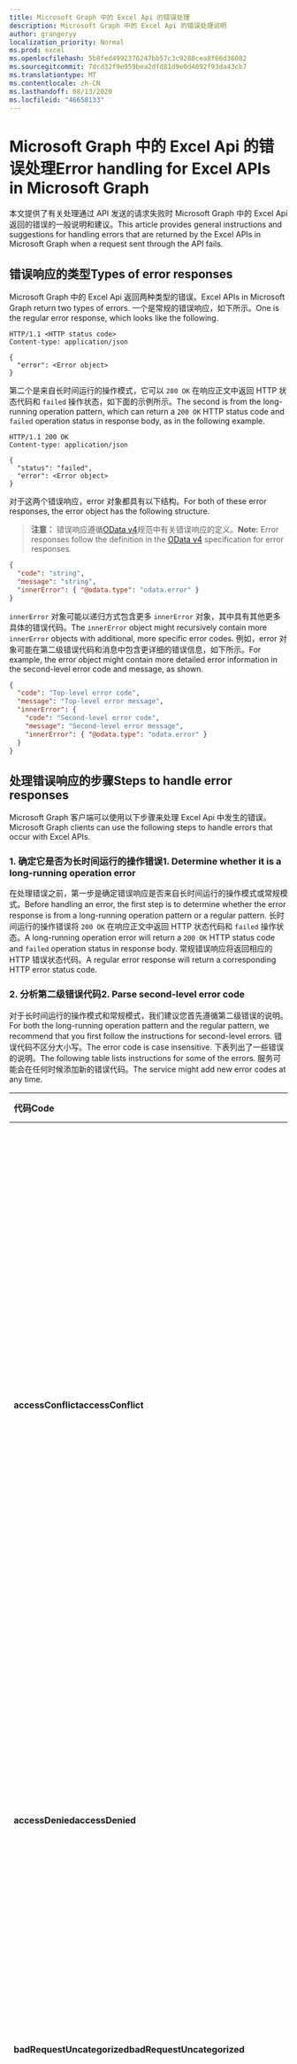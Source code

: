 ```yaml
---
title: Microsoft Graph 中的 Excel Api 的错误处理
description: Microsoft Graph 中的 Excel Api 的错误处理说明
author: grangeryy
localization_priority: Normal
ms.prod: excel
ms.openlocfilehash: 5b8fed4992376247bb57c3c9288cea8f66d36082
ms.sourcegitcommit: 7dcd32f9e959bea2dfd81d9e0d4092f93da43cb7
ms.translationtype: MT
ms.contentlocale: zh-CN
ms.lasthandoff: 08/13/2020
ms.locfileid: "46658133"
---
```

# <a name="error-handling-for-excel-apis-in-microsoft-graph"></a><span data-ttu-id="b6bd3-103">Microsoft Graph 中的 Excel Api 的错误处理</span><span class="sxs-lookup"><span data-stu-id="b6bd3-103">Error handling for Excel APIs in Microsoft Graph</span></span>

<span data-ttu-id="b6bd3-104">本文提供了有关处理通过 API 发送的请求失败时 Microsoft Graph 中的 Excel Api 返回的错误的一般说明和建议。</span><span class="sxs-lookup"><span data-stu-id="b6bd3-104">This article provides general instructions and suggestions for handling errors that are returned by the Excel APIs in Microsoft Graph when a request sent through the API fails.</span></span>

## <a name="types-of-error-responses"></a><span data-ttu-id="b6bd3-105">错误响应的类型</span><span class="sxs-lookup"><span data-stu-id="b6bd3-105">Types of error responses</span></span>

<span data-ttu-id="b6bd3-106">Microsoft Graph 中的 Excel Api 返回两种类型的错误。</span><span class="sxs-lookup"><span data-stu-id="b6bd3-106">Excel APIs in Microsoft Graph return two types of errors.</span></span> <span data-ttu-id="b6bd3-107">一个是常规的错误响应，如下所示。</span><span class="sxs-lookup"><span data-stu-id="b6bd3-107">One is the regular error response, which looks like the following.</span></span>

```http
HTTP/1.1 <HTTP status code>
Content-type: application/json

{
  "error": <Error object>
}
```

<span data-ttu-id="b6bd3-108">第二个是来自长时间运行的操作模式，它可以 `200 OK` 在响应正文中返回 HTTP 状态代码和 `failed` 操作状态，如下面的示例所示。</span><span class="sxs-lookup"><span data-stu-id="b6bd3-108">The second is from the long-running operation pattern, which can return a `200 OK` HTTP status code and `failed` operation status in response body, as in the following example.</span></span>

```http
HTTP/1.1 200 OK
Content-type: application/json

{
  "status": "failed",
  "error": <Error object>
}
```

<span data-ttu-id="b6bd3-109">对于这两个错误响应，error 对象都具有以下结构。</span><span class="sxs-lookup"><span data-stu-id="b6bd3-109">For both of these error responses, the error object has the following structure.</span></span>

><span data-ttu-id="b6bd3-110">**注意：** 错误响应遵循[OData v4](https://docs.oasis-open.org/odata/odata-json-format/v4.0/os/odata-json-format-v4.0-os.html#_Toc372793091)规范中有关错误响应的定义。</span><span class="sxs-lookup"><span data-stu-id="b6bd3-110">**Note:** Error responses follow the definition in the [OData v4](https://docs.oasis-open.org/odata/odata-json-format/v4.0/os/odata-json-format-v4.0-os.html#_Toc372793091) specification for error responses.</span></span>

```json
{
  "code": "string",
  "message": "string",
  "innerError": { "@odata.type": "odata.error" }
}
```

<span data-ttu-id="b6bd3-111">`innerError` 对象可能以递归方式包含更多 `innerError` 对象，其中具有其他更多具体的错误代码。</span><span class="sxs-lookup"><span data-stu-id="b6bd3-111">The `innerError` object might recursively contain more `innerError` objects with additional, more specific error codes.</span></span> <span data-ttu-id="b6bd3-112">例如，error 对象可能在第二级错误代码和消息中包含更详细的错误信息，如下所示。</span><span class="sxs-lookup"><span data-stu-id="b6bd3-112">For example, the error object might contain more detailed error information in the second-level error code and message, as shown.</span></span>

```json
{
  "code": "Top-level error code",
  "message": "Top-level error message",
  "innerError": {
    "code": "Second-level error code",
    "message": "Second-level error message",
    "innerError": { "@odata.type": "odata.error" }
  }
}
```

## <a name="steps-to-handle-error-responses"></a><span data-ttu-id="b6bd3-113">处理错误响应的步骤</span><span class="sxs-lookup"><span data-stu-id="b6bd3-113">Steps to handle error responses</span></span>

<span data-ttu-id="b6bd3-114">Microsoft Graph 客户端可以使用以下步骤来处理 Excel Api 中发生的错误。</span><span class="sxs-lookup"><span data-stu-id="b6bd3-114">Microsoft Graph clients can use the following steps to handle errors that occur with Excel APIs.</span></span>

### <a name="1-determine-whether-it-is-a-long-running-operation-error"></a><span data-ttu-id="b6bd3-115">1. 确定它是否为长时间运行的操作错误</span><span class="sxs-lookup"><span data-stu-id="b6bd3-115">1. Determine whether it is a long-running operation error</span></span>

<span data-ttu-id="b6bd3-116">在处理错误之前，第一步是确定错误响应是否来自长时间运行的操作模式或常规模式。</span><span class="sxs-lookup"><span data-stu-id="b6bd3-116">Before handling an error, the first step is to determine whether the error response is from a long-running operation pattern or a regular pattern.</span></span> <span data-ttu-id="b6bd3-117">长时间运行的操作错误将 `200 OK` 在响应正文中返回 HTTP 状态代码和 `failed` 操作状态。</span><span class="sxs-lookup"><span data-stu-id="b6bd3-117">A long-running operation error will return a `200 OK` HTTP status code and `failed` operation status in response body.</span></span> <span data-ttu-id="b6bd3-118">常规错误响应将返回相应的 HTTP 错误状态代码。</span><span class="sxs-lookup"><span data-stu-id="b6bd3-118">A regular error response will return a corresponding HTTP error status code.</span></span> 

### <a name="2-parse-second-level-error-code"></a><span data-ttu-id="b6bd3-119">2. 分析第二级错误代码</span><span class="sxs-lookup"><span data-stu-id="b6bd3-119">2. Parse second-level error code</span></span>

<span data-ttu-id="b6bd3-120">对于长时间运行的操作模式和常规模式，我们建议您首先遵循第二级错误的说明。</span><span class="sxs-lookup"><span data-stu-id="b6bd3-120">For both the long-running operation pattern and the regular pattern, we recommend that you first follow the instructions for second-level errors.</span></span> <span data-ttu-id="b6bd3-121">错误代码不区分大小写。</span><span class="sxs-lookup"><span data-stu-id="b6bd3-121">The error code is case insensitive.</span></span> <span data-ttu-id="b6bd3-122">下表列出了一些错误的说明。</span><span class="sxs-lookup"><span data-stu-id="b6bd3-122">The following table lists instructions for some of the errors.</span></span> <span data-ttu-id="b6bd3-123">服务可能会在任何时候添加新的错误代码。</span><span class="sxs-lookup"><span data-stu-id="b6bd3-123">The service might add new error codes at any time.</span></span>

| <span data-ttu-id="b6bd3-124">代码</span><span class="sxs-lookup"><span data-stu-id="b6bd3-124">Code</span></span>                               | <span data-ttu-id="b6bd3-125">说明</span><span class="sxs-lookup"><span data-stu-id="b6bd3-125">Instructions</span></span>
|:-----------------------------------|:---------------------------------------------
| <span data-ttu-id="b6bd3-126">**accessConflict**</span><span class="sxs-lookup"><span data-stu-id="b6bd3-126">**accessConflict**</span></span>   | <span data-ttu-id="b6bd3-127">失败的请求与访问工作簿的其他客户端冲突 (例如，另一个客户端锁定了工作簿以进行编辑) 。</span><span class="sxs-lookup"><span data-stu-id="b6bd3-127">The failed request conflicts with other clients accessing the workbook (for example, another client has locked the workbook for edit).</span></span> <span data-ttu-id="b6bd3-128">在解决冲突之前，Microsoft Graph 客户端不应重新发送失败的请求。</span><span class="sxs-lookup"><span data-stu-id="b6bd3-128">The Microsoft Graph client is not expected to resend the failed request until the conflict is resolved.</span></span> <span data-ttu-id="b6bd3-129">最终用户 xN 选择手动执行与 Excel Online 相同的操作，以获取有关冲突的更多详细信息。</span><span class="sxs-lookup"><span data-stu-id="b6bd3-129">An end user xN choose to manually perform the same operations with Excel Online to get more details about the conflict.</span></span>
| <span data-ttu-id="b6bd3-130">**accessDenied**</span><span class="sxs-lookup"><span data-stu-id="b6bd3-130">**accessDenied**</span></span>   | <span data-ttu-id="b6bd3-131">您无法执行请求的操作 (例如，对锁定的单元格) 执行更改。</span><span class="sxs-lookup"><span data-stu-id="b6bd3-131">You cannot perform the requested operation (for example, performing changes to locked cells).</span></span> <span data-ttu-id="b6bd3-132">Microsoft Graph 客户端不应重新发送失败的请求。</span><span class="sxs-lookup"><span data-stu-id="b6bd3-132">The Microsoft Graph client is not expected to resend the failed request.</span></span>
| <span data-ttu-id="b6bd3-133">**badRequestUncategorized**</span><span class="sxs-lookup"><span data-stu-id="b6bd3-133">**badRequestUncategorized**</span></span>    | <span data-ttu-id="b6bd3-134">在失败的请求中发现未指定的错误。</span><span class="sxs-lookup"><span data-stu-id="b6bd3-134">An unspecified error is found in the failed request.</span></span> <span data-ttu-id="b6bd3-135">Microsoft Graph 客户端不应重新发送失败的请求。</span><span class="sxs-lookup"><span data-stu-id="b6bd3-135">The Microsoft Graph client is not expected to resend the failed request.</span></span>
| <span data-ttu-id="b6bd3-136">**conflictUncategorized**</span><span class="sxs-lookup"><span data-stu-id="b6bd3-136">**conflictUncategorized**</span></span>                   | <span data-ttu-id="b6bd3-137">失败的请求与特定的服务器状态冲突。</span><span class="sxs-lookup"><span data-stu-id="b6bd3-137">The failed request conflicts with certain server state.</span></span> <span data-ttu-id="b6bd3-138">在解决冲突之前，Microsoft Graph 客户端不应重新发送失败的请求。</span><span class="sxs-lookup"><span data-stu-id="b6bd3-138">The Microsoft Graph client is not expected to resend the failed request until the conflict is resolved.</span></span> <span data-ttu-id="b6bd3-139">最终用户可以选择使用 Excel Online 手动执行相同的操作，以获取有关冲突的更多详细信息。</span><span class="sxs-lookup"><span data-stu-id="b6bd3-139">An end user can choose to manually perform the same operations with Excel Online to get more details about the conflict.</span></span>
| <span data-ttu-id="b6bd3-140">**filteredRangeConflict**</span><span class="sxs-lookup"><span data-stu-id="b6bd3-140">**filteredRangeConflict**</span></span>                   | <span data-ttu-id="b6bd3-141">操作失败，因为它与筛选的区域冲突。</span><span class="sxs-lookup"><span data-stu-id="b6bd3-141">The operation failed because it conflicts with a filtered range.</span></span> <span data-ttu-id="b6bd3-142">Microsoft Graph 客户端不应重新发送失败的请求。</span><span class="sxs-lookup"><span data-stu-id="b6bd3-142">The Microsoft Graph client is not expected to resend the failed request.</span></span>
| <span data-ttu-id="b6bd3-143">**forbiddenUncategorized**</span><span class="sxs-lookup"><span data-stu-id="b6bd3-143">**forbiddenUncategorized**</span></span>                    | <span data-ttu-id="b6bd3-144">不允许使用失败的请求。</span><span class="sxs-lookup"><span data-stu-id="b6bd3-144">The failed request is not allowed.</span></span> <span data-ttu-id="b6bd3-145">Microsoft Graph 客户端不应重新发送失败的请求。</span><span class="sxs-lookup"><span data-stu-id="b6bd3-145">The Microsoft Graph client is not expected to resend the failed request.</span></span> <span data-ttu-id="b6bd3-146">最终用户可以选择使用 Excel Online 手动执行相同的操作，以获取有关限制的更多详细信息。</span><span class="sxs-lookup"><span data-stu-id="b6bd3-146">An end user can choose to manually perform the same operations with Excel Online to get more details about the restrictions.</span></span>
| <span data-ttu-id="b6bd3-147">**gatewayTimeoutUncategorized**</span><span class="sxs-lookup"><span data-stu-id="b6bd3-147">**gatewayTimeoutUncategorized**</span></span>         | <span data-ttu-id="b6bd3-148">服务无法在时间限制内完成请求。</span><span class="sxs-lookup"><span data-stu-id="b6bd3-148">The service wasn’t able to complete the request within the time limit.</span></span> <span data-ttu-id="b6bd3-149">Microsoft Graph 客户端在指定的 cooldown 持续时间通过之前，不应重新发送失败的请求。</span><span class="sxs-lookup"><span data-stu-id="b6bd3-149">The Microsoft Graph client is not expected to resend the failed request until the specified cooldown duration passes.</span></span>
| <span data-ttu-id="b6bd3-150">**generalException**</span><span class="sxs-lookup"><span data-stu-id="b6bd3-150">**generalException**</span></span>         | <span data-ttu-id="b6bd3-151">处理请求时出现内部错误。</span><span class="sxs-lookup"><span data-stu-id="b6bd3-151">An internal error occurred while processing the request.</span></span> <span data-ttu-id="b6bd3-152">Microsoft Graph 客户端不应重新发送失败的请求。</span><span class="sxs-lookup"><span data-stu-id="b6bd3-152">The Microsoft Graph client is not expected to resend the failed request.</span></span>
| <span data-ttu-id="b6bd3-153">**insertDeleteConflict**</span><span class="sxs-lookup"><span data-stu-id="b6bd3-153">**insertDeleteConflict**</span></span>         | <span data-ttu-id="b6bd3-154">尝试的插入或删除操作导致冲突。</span><span class="sxs-lookup"><span data-stu-id="b6bd3-154">The insert or delete operation attempted resulted in a conflict.</span></span> <span data-ttu-id="b6bd3-155">Microsoft Graph 客户端不应重新发送失败的请求。</span><span class="sxs-lookup"><span data-stu-id="b6bd3-155">The Microsoft Graph client is not expected to resend the failed request.</span></span>
| <span data-ttu-id="b6bd3-156">**internalServerErrorUncategorized**</span><span class="sxs-lookup"><span data-stu-id="b6bd3-156">**internalServerErrorUncategorized**</span></span>       | <span data-ttu-id="b6bd3-157">发生未指定错误。</span><span class="sxs-lookup"><span data-stu-id="b6bd3-157">An unspecified error has occurred.</span></span> <span data-ttu-id="b6bd3-158">Microsoft Graph 客户端不应重新发送失败的请求。</span><span class="sxs-lookup"><span data-stu-id="b6bd3-158">The Microsoft Graph client is not expected to resend the failed request.</span></span> <span data-ttu-id="b6bd3-159">如果在失败请求中指定会话，则不需要对会话进行进一步的访问。</span><span class="sxs-lookup"><span data-stu-id="b6bd3-159">If a session is specified in the failed request, further access to the session is not expected either.</span></span>
| <span data-ttu-id="b6bd3-160">**invalidArgument**</span><span class="sxs-lookup"><span data-stu-id="b6bd3-160">**invalidArgument**</span></span>         | <span data-ttu-id="b6bd3-161">自变量无效、缺少或格式不正确。</span><span class="sxs-lookup"><span data-stu-id="b6bd3-161">The argument is invalid or missing or has an incorrect format.</span></span> <span data-ttu-id="b6bd3-162">Microsoft Graph 客户端不应重新发送失败的请求。</span><span class="sxs-lookup"><span data-stu-id="b6bd3-162">The Microsoft Graph client is not expected to resend the failed request.</span></span>
| <span data-ttu-id="b6bd3-163">**invalidReference**</span><span class="sxs-lookup"><span data-stu-id="b6bd3-163">**invalidReference**</span></span>         | <span data-ttu-id="b6bd3-164">此引用对于当前操作无效。</span><span class="sxs-lookup"><span data-stu-id="b6bd3-164">This reference is not valid for the current operation.</span></span> <span data-ttu-id="b6bd3-165">Microsoft Graph 客户端不应重新发送失败的请求。</span><span class="sxs-lookup"><span data-stu-id="b6bd3-165">The Microsoft Graph client is not expected to resend the failed request.</span></span>
| <span data-ttu-id="b6bd3-166">**invalidSessionAccessConflict**</span><span class="sxs-lookup"><span data-stu-id="b6bd3-166">**invalidSessionAccessConflict**</span></span>             | <span data-ttu-id="b6bd3-167">由于与正在访问工作簿的其他客户端发生冲突，请求中指定的会话无效 (例如，另一个客户端已锁定工作簿以进行编辑) 。</span><span class="sxs-lookup"><span data-stu-id="b6bd3-167">The session specified in the request is invalid due to conflicts with other clients that are accessing the workbook (for example, another client has locked the workbook for edit).</span></span> <span data-ttu-id="b6bd3-168">对失败的请求中指定的会话的进一步访问不是预期的。</span><span class="sxs-lookup"><span data-stu-id="b6bd3-168">Further access to the session specified in the failed request is not expected.</span></span> <span data-ttu-id="b6bd3-169">在解决冲突之前，不应在**createSession**请求中重新创建会话。</span><span class="sxs-lookup"><span data-stu-id="b6bd3-169">Recreating sessions with the same **createSession** request is not expected until the conflict is resolved.</span></span> <span data-ttu-id="b6bd3-170">在不同的**createSession**请求中重新创建会话可能会或可能不会成功。</span><span class="sxs-lookup"><span data-stu-id="b6bd3-170">Recreating sessions with a different **createSession** request might or might not succeed.</span></span> <span data-ttu-id="b6bd3-171">最终用户可以选择使用 Excel Online 手动执行相同的操作，以获取有关冲突的更多详细信息。</span><span class="sxs-lookup"><span data-stu-id="b6bd3-171">An end user can choose to manually perform the same operations with Excel Online to get more details about the conflict.</span></span>
| <span data-ttu-id="b6bd3-172">**invalidSessionAuthentication**</span><span class="sxs-lookup"><span data-stu-id="b6bd3-172">**invalidSessionAuthentication**</span></span>         | <span data-ttu-id="b6bd3-173">由于身份验证错误，请求中指定的会话无效。</span><span class="sxs-lookup"><span data-stu-id="b6bd3-173">The session specified in the request is invalid due to an authentication error.</span></span> <span data-ttu-id="b6bd3-174">对失败的请求中指定的会话的进一步访问不是预期的。</span><span class="sxs-lookup"><span data-stu-id="b6bd3-174">Further access to the session specified in the failed request is not expected.</span></span> <span data-ttu-id="b6bd3-175">在提供适当的身份验证信息之前，不应使用相同的**createSession**请求重新创建会话。</span><span class="sxs-lookup"><span data-stu-id="b6bd3-175">Recreating sessions with the same **createSession** request is not expected until appropriate authentication information is provided.</span></span>
| <span data-ttu-id="b6bd3-176">**invalidSessionNotFound**</span><span class="sxs-lookup"><span data-stu-id="b6bd3-176">**invalidSessionNotFound**</span></span>         | <span data-ttu-id="b6bd3-177">请求中指定的会话无效，因为找不到工作簿。</span><span class="sxs-lookup"><span data-stu-id="b6bd3-177">The session specified in the request is invalid because the workbook can’t be found.</span></span> <span data-ttu-id="b6bd3-178">对失败的请求中指定的会话的进一步访问不是预期的。</span><span class="sxs-lookup"><span data-stu-id="b6bd3-178">Further access to the session specified in the failed request is not expected.</span></span> <span data-ttu-id="b6bd3-179">不应使用相同的**createSession**请求重新创建会话。</span><span class="sxs-lookup"><span data-stu-id="b6bd3-179">Recreating sessions with the same **createSession** request is not expected.</span></span>
| <span data-ttu-id="b6bd3-180">**invalidSessionReCreatable**</span><span class="sxs-lookup"><span data-stu-id="b6bd3-180">**invalidSessionReCreatable**</span></span>             | <span data-ttu-id="b6bd3-181">请求中指定的会话不存在或因暂时性错误而无效。</span><span class="sxs-lookup"><span data-stu-id="b6bd3-181">The session specified in the request does not exist or is invalid due to a transient error.</span></span> <span data-ttu-id="b6bd3-182">Microsoft Graph 客户端可以尝试重新创建会话并恢复工作。</span><span class="sxs-lookup"><span data-stu-id="b6bd3-182">The Microsoft Graph client can try to recreate a session and resume the work.</span></span> <span data-ttu-id="b6bd3-183">对失败的请求中指定的会话的进一步访问不是预期的。</span><span class="sxs-lookup"><span data-stu-id="b6bd3-183">Further access to the session specified in the failed request is not expected.</span></span>
| <span data-ttu-id="b6bd3-184">**invalidSessionRestricted**</span><span class="sxs-lookup"><span data-stu-id="b6bd3-184">**invalidSessionRestricted**</span></span>          | <span data-ttu-id="b6bd3-185">由于服务配置或限制，在请求中指定的会话无效。</span><span class="sxs-lookup"><span data-stu-id="b6bd3-185">The session specified in the request is invalid due to service configurations or restrictions.</span></span> <span data-ttu-id="b6bd3-186">对失败的请求中指定的会话的进一步访问不是预期的。</span><span class="sxs-lookup"><span data-stu-id="b6bd3-186">Further access to the session specified in the failed request is not expected.</span></span> <span data-ttu-id="b6bd3-187">在阻止请求的限制或配置发生更改之前，不应使用相同的**createSession**请求重新创建会话。</span><span class="sxs-lookup"><span data-stu-id="b6bd3-187">Recreating sessions with the same **createSession** request is not expected until the restrictions or configurations blocking the request changes.</span></span> <span data-ttu-id="b6bd3-188">在不同的**createSession**请求中重新创建会话可能会或可能不会成功。</span><span class="sxs-lookup"><span data-stu-id="b6bd3-188">Recreating sessions with a different **createSession** request might or might not succeed.</span></span> <span data-ttu-id="b6bd3-189">最终用户可以选择使用 Excel Online 手动执行相同的操作，以获取限制的更多详细信息。</span><span class="sxs-lookup"><span data-stu-id="b6bd3-189">An end user can choose to manually perform the same operations with Excel Online to get more details of the restrictions.</span></span>
| <span data-ttu-id="b6bd3-190">**invalidSessionUnexpected**</span><span class="sxs-lookup"><span data-stu-id="b6bd3-190">**invalidSessionUnexpected**</span></span>                | <span data-ttu-id="b6bd3-191">由于意外问题，请求中指定的会话无效。</span><span class="sxs-lookup"><span data-stu-id="b6bd3-191">The session specified in the request is invalid due to an unexpected issue.</span></span> <span data-ttu-id="b6bd3-192">对失败的请求中指定的会话的进一步访问不是预期的。</span><span class="sxs-lookup"><span data-stu-id="b6bd3-192">Further access to the session specified in the failed request is not expected.</span></span> <span data-ttu-id="b6bd3-193">不应使用相同的**createSession**请求重新创建会话。</span><span class="sxs-lookup"><span data-stu-id="b6bd3-193">Recreating sessions with the same **createSession** request is not expected.</span></span> <span data-ttu-id="b6bd3-194">在不同的**createSession**请求中重新创建会话可能会或可能不会成功。</span><span class="sxs-lookup"><span data-stu-id="b6bd3-194">Recreating sessions with a different **createSession** request might or might not succeed.</span></span>
| <span data-ttu-id="b6bd3-195">**invalidSessionUnsupportedWorkbook**</span><span class="sxs-lookup"><span data-stu-id="b6bd3-195">**invalidSessionUnsupportedWorkbook**</span></span>              | <span data-ttu-id="b6bd3-196">请求中指定的会话无效，因为工作簿包含不受支持的功能或超出了大小限制。</span><span class="sxs-lookup"><span data-stu-id="b6bd3-196">The session specified in the request is invalid because the workbook contains unsupported features or exceeds the size limit.</span></span> <span data-ttu-id="b6bd3-197">通常情况下，其他访问工作簿的客户端会引入不受支持的因素。</span><span class="sxs-lookup"><span data-stu-id="b6bd3-197">Usually the unsupported factors are introduced by another client accessing the workbook.</span></span> <span data-ttu-id="b6bd3-198">对失败的请求中指定的会话的进一步访问不是预期的。</span><span class="sxs-lookup"><span data-stu-id="b6bd3-198">Further access to the session specified in the failed request is not expected.</span></span> <span data-ttu-id="b6bd3-199">在删除不受支持的因素之前，不应使用相同的**createSession**请求重新创建会话。</span><span class="sxs-lookup"><span data-stu-id="b6bd3-199">Recreating sessions with the same **createSession** request is not expected until the unsupported factors are removed.</span></span> <span data-ttu-id="b6bd3-200">在不同的 createSession 请求中重新创建会话可能会或可能不会成功。</span><span class="sxs-lookup"><span data-stu-id="b6bd3-200">Recreating sessions with a different createSession request might or might not succeed.</span></span> <span data-ttu-id="b6bd3-201">最终用户可以选择使用 Excel Online 手动执行相同的操作，以获取不受支持的因素的更多详细信息，或使用工作簿可能受支持的 Excel 桌面。</span><span class="sxs-lookup"><span data-stu-id="b6bd3-201">An end user can choose to manually perform the same operations with Excel Online to get more details of the unsupported factors, or with Excel Desktop where the workbook might be supported.</span></span>
| <span data-ttu-id="b6bd3-202">**itemAlreadyExists**</span><span class="sxs-lookup"><span data-stu-id="b6bd3-202">**itemAlreadyExists**</span></span>         | <span data-ttu-id="b6bd3-203">所创建的资源已存在。</span><span class="sxs-lookup"><span data-stu-id="b6bd3-203">The resource being created already exists.</span></span> <span data-ttu-id="b6bd3-204">Microsoft Graph 客户端不应重新发送失败的请求。</span><span class="sxs-lookup"><span data-stu-id="b6bd3-204">The Microsoft Graph client is not expected to resend the failed request.</span></span>
| <span data-ttu-id="b6bd3-205">**itemNotFound**</span><span class="sxs-lookup"><span data-stu-id="b6bd3-205">**itemNotFound**</span></span>         | <span data-ttu-id="b6bd3-206">所请求的资源不存在。</span><span class="sxs-lookup"><span data-stu-id="b6bd3-206">The requested resource doesn't exist.</span></span> <span data-ttu-id="b6bd3-207">Microsoft Graph 客户端不应重新发送失败的请求。</span><span class="sxs-lookup"><span data-stu-id="b6bd3-207">The Microsoft Graph client is not expected to resend the failed request.</span></span>
| <span data-ttu-id="b6bd3-208">**methodNotAllowed**</span><span class="sxs-lookup"><span data-stu-id="b6bd3-208">**methodNotAllowed**</span></span>         | <span data-ttu-id="b6bd3-209">该资源上不允许请求中指定的 HTTP 方法。</span><span class="sxs-lookup"><span data-stu-id="b6bd3-209">The HTTP method specified in the request is not allowed on the resource.</span></span> <span data-ttu-id="b6bd3-210">Microsoft Graph 客户端不应重新发送失败的请求。</span><span class="sxs-lookup"><span data-stu-id="b6bd3-210">The Microsoft Graph client is not expected to resend the failed request.</span></span>
| <span data-ttu-id="b6bd3-211">**methodNotAllowedUncategorized**</span><span class="sxs-lookup"><span data-stu-id="b6bd3-211">**methodNotAllowedUncategorized**</span></span>              | <span data-ttu-id="b6bd3-212">该资源上不允许请求中指定的 HTTP 方法。</span><span class="sxs-lookup"><span data-stu-id="b6bd3-212">The HTTP method specified in the request is not allowed on the resource.</span></span> <span data-ttu-id="b6bd3-213">Microsoft Graph 客户端不应重新发送失败的请求。</span><span class="sxs-lookup"><span data-stu-id="b6bd3-213">The Microsoft Graph client is not expected to resend the failed request.</span></span>
| <span data-ttu-id="b6bd3-214">**nonBlankCellOffSheet**</span><span class="sxs-lookup"><span data-stu-id="b6bd3-214">**nonBlankCellOffSheet**</span></span>         | <span data-ttu-id="b6bd3-215">无法插入新单元格，因为它会将非空单元格推送到工作表的末尾。</span><span class="sxs-lookup"><span data-stu-id="b6bd3-215">Can't insert new cells because it would push non-empty cells off the end of the worksheet.</span></span> <span data-ttu-id="b6bd3-216">Microsoft Graph 客户端不应重新发送失败的请求。</span><span class="sxs-lookup"><span data-stu-id="b6bd3-216">The Microsoft Graph client is not expected to resend the failed request.</span></span>
| <span data-ttu-id="b6bd3-217">**notFoundUncategorized**</span><span class="sxs-lookup"><span data-stu-id="b6bd3-217">**notFoundUncategorized**</span></span>             | <span data-ttu-id="b6bd3-218">找不到请求的资源。</span><span class="sxs-lookup"><span data-stu-id="b6bd3-218">The requested resource cannot be found.</span></span> <span data-ttu-id="b6bd3-219">Microsoft Graph 客户端不应重新发送失败的请求。</span><span class="sxs-lookup"><span data-stu-id="b6bd3-219">The Microsoft Graph client is not expected to resend the failed request.</span></span>
| <span data-ttu-id="b6bd3-220">**notImplementedUncategorized**</span><span class="sxs-lookup"><span data-stu-id="b6bd3-220">**notImplementedUncategorized**</span></span>            | <span data-ttu-id="b6bd3-221">当前未实现请求的功能。</span><span class="sxs-lookup"><span data-stu-id="b6bd3-221">The requested feature is not currently implemented.</span></span> <span data-ttu-id="b6bd3-222">Microsoft Graph 客户端不应重新发送失败的请求。</span><span class="sxs-lookup"><span data-stu-id="b6bd3-222">The Microsoft Graph client is not expected to resend the failed request.</span></span>
| <span data-ttu-id="b6bd3-223">**payloadTooLargeUncategorized**</span><span class="sxs-lookup"><span data-stu-id="b6bd3-223">**payloadTooLargeUncategorized**</span></span>              | <span data-ttu-id="b6bd3-224">请求负载超过了大小限制。</span><span class="sxs-lookup"><span data-stu-id="b6bd3-224">The request payload exceeds the size limit.</span></span> <span data-ttu-id="b6bd3-225">Microsoft Graph 客户端不应重新发送失败的请求。</span><span class="sxs-lookup"><span data-stu-id="b6bd3-225">The Microsoft Graph client is not expected to resend the failed request.</span></span>
| <span data-ttu-id="b6bd3-226">**rangeExceedsLimit**</span><span class="sxs-lookup"><span data-stu-id="b6bd3-226">**rangeExceedsLimit**</span></span>         | <span data-ttu-id="b6bd3-227">范围中的单元格计数已超过支持的最大数量。</span><span class="sxs-lookup"><span data-stu-id="b6bd3-227">The cell count in range has exceeded the maximum supported number.</span></span> <span data-ttu-id="b6bd3-228">Microsoft Graph 客户端可以尝试发送较小范围大小的请求。</span><span class="sxs-lookup"><span data-stu-id="b6bd3-228">The Microsoft Graph client can try to send a request with smaller range size.</span></span>
| <span data-ttu-id="b6bd3-229">**requestAborted**</span><span class="sxs-lookup"><span data-stu-id="b6bd3-229">**requestAborted**</span></span>         | <span data-ttu-id="b6bd3-230">请求在运行时被中止，这通常是由工作簿中的函数计算长时间而引起的。</span><span class="sxs-lookup"><span data-stu-id="b6bd3-230">The request was aborted during run time, which was usually caused by long time calculation from functions in the workbook.</span></span> <span data-ttu-id="b6bd3-231">Microsoft Graph 客户端不应重新发送失败的请求。</span><span class="sxs-lookup"><span data-stu-id="b6bd3-231">The Microsoft Graph client is not expected to resend the failed request.</span></span>
| <span data-ttu-id="b6bd3-232">**serviceUnavailableUncategorized**</span><span class="sxs-lookup"><span data-stu-id="b6bd3-232">**serviceUnavailableUncategorized**</span></span>      | <span data-ttu-id="b6bd3-233">服务暂时不可用或已重载。</span><span class="sxs-lookup"><span data-stu-id="b6bd3-233">The service is temporarily unavailable or is overloaded.</span></span> <span data-ttu-id="b6bd3-234">Microsoft Graph 客户端在指定的 cooldown 持续时间通过之前，不应重新发送失败的请求。</span><span class="sxs-lookup"><span data-stu-id="b6bd3-234">The Microsoft Graph client is not expected to resend the failed request until the specified cooldown duration passes.</span></span>
| <span data-ttu-id="b6bd3-235">**tooManyRequestsUncategorized**</span><span class="sxs-lookup"><span data-stu-id="b6bd3-235">**tooManyRequestsUncategorized**</span></span>             | <span data-ttu-id="b6bd3-236">失败的请求超出了特定频率限制。</span><span class="sxs-lookup"><span data-stu-id="b6bd3-236">The failed request exceeds certain frequency limitation.</span></span> <span data-ttu-id="b6bd3-237">Microsoft Graph 客户端在指定的 cooldown 持续时间通过之前，不应重新发送失败的请求。</span><span class="sxs-lookup"><span data-stu-id="b6bd3-237">The Microsoft Graph client is not expected to resend the failed request until the specified cooldown duration passes.</span></span>
| <span data-ttu-id="b6bd3-238">**transientFailure**</span><span class="sxs-lookup"><span data-stu-id="b6bd3-238">**transientFailure**</span></span>           | <span data-ttu-id="b6bd3-239">由于暂时性错误，请求失败。</span><span class="sxs-lookup"><span data-stu-id="b6bd3-239">The request failed due to a transient error.</span></span> <span data-ttu-id="b6bd3-240">Microsoft Graph 客户端在指定的 cooldown 持续时间通过之前，不应重新发送失败的请求。</span><span class="sxs-lookup"><span data-stu-id="b6bd3-240">The Microsoft Graph client is not expected to resend the failed request until the specified cooldown duration passes.</span></span>
| <span data-ttu-id="b6bd3-241">**unauthorizedUncategorized**</span><span class="sxs-lookup"><span data-stu-id="b6bd3-241">**unauthorizedUncategorized**</span></span>         | <span data-ttu-id="b6bd3-242">资源所需的身份验证信息缺少或无效。</span><span class="sxs-lookup"><span data-stu-id="b6bd3-242">Required authentication information for the resource is either missing or invalid.</span></span> <span data-ttu-id="b6bd3-243">Microsoft Graph 客户端不应重新发送失败的请求。</span><span class="sxs-lookup"><span data-stu-id="b6bd3-243">The Microsoft Graph client is not expected to resend the failed request.</span></span>
| <span data-ttu-id="b6bd3-244">**unsupportedOperation**</span><span class="sxs-lookup"><span data-stu-id="b6bd3-244">**unsupportedOperation**</span></span>         | <span data-ttu-id="b6bd3-245">不支持正在尝试的操作。</span><span class="sxs-lookup"><span data-stu-id="b6bd3-245">The operation being attempted is not supported.</span></span> <span data-ttu-id="b6bd3-246">Microsoft Graph 客户端不应重新发送失败的请求。</span><span class="sxs-lookup"><span data-stu-id="b6bd3-246">The Microsoft Graph client is not expected to resend the failed request.</span></span>
| <span data-ttu-id="b6bd3-247">**unsupportedWorkbook**</span><span class="sxs-lookup"><span data-stu-id="b6bd3-247">**unsupportedWorkbook**</span></span>         | <span data-ttu-id="b6bd3-248">请求失败。</span><span class="sxs-lookup"><span data-stu-id="b6bd3-248">The request failed.</span></span> <span data-ttu-id="b6bd3-249">工作簿包含不受支持的功能，或超出大小限制。</span><span class="sxs-lookup"><span data-stu-id="b6bd3-249">The workbook contains unsupported features or exceeds the size limit.</span></span> <span data-ttu-id="b6bd3-250">Microsoft Graph 客户端不应重新发送失败的请求，直到删除不受支持的因素。</span><span class="sxs-lookup"><span data-stu-id="b6bd3-250">The Microsoft Graph client is not expected to resend the failed request until the unsupported factors are removed.</span></span>

><span data-ttu-id="b6bd3-251">**注意：** 对于常规模式，失败的请求被定义为与响应对应的请求。</span><span class="sxs-lookup"><span data-stu-id="b6bd3-251">**Note:** For the regular pattern, the failed request is defined as the request corresponding to the response.</span></span> <span data-ttu-id="b6bd3-252">对于长时间运行的操作模式，失败的请求是触发失败操作的请求。</span><span class="sxs-lookup"><span data-stu-id="b6bd3-252">For the long-running operation pattern, the failed request is the one that triggers the failed operation.</span></span>

### <a name="3-parse-the-top-level-error-code"></a><span data-ttu-id="b6bd3-253">3. 分析顶级错误代码</span><span class="sxs-lookup"><span data-stu-id="b6bd3-253">3. Parse the top-level error code</span></span>

<span data-ttu-id="b6bd3-254">如果在[错误代码](/concepts/workbook-error-codes.md)主题中找不到列出的二级错误代码，我们建议您按照为顶级错误（绑定到状态代码）提供的说明操作。</span><span class="sxs-lookup"><span data-stu-id="b6bd3-254">If you can't find the second-level error code listed in the [Error codes](/concepts/workbook-error-codes.md) topic, we recommend that you follow the instructions provided for top-level errors, which are bound to the status code.</span></span> <span data-ttu-id="b6bd3-255">有关顶级错误代码和消息的详细信息，请参阅[错误代码](/concepts/workbook-error-codes.md)。</span><span class="sxs-lookup"><span data-stu-id="b6bd3-255">For details about top-level error codes and messages, see [Error codes](/concepts/workbook-error-codes.md).</span></span>

### <a name="4-parse-the-status-code"></a><span data-ttu-id="b6bd3-256">4. 分析状态代码</span><span class="sxs-lookup"><span data-stu-id="b6bd3-256">4. Parse the status code</span></span>

<span data-ttu-id="b6bd3-257">如果您遇到的错误代码不在第二级列表或顶级列表中，我们建议您根据 HTTP 状态代码执行操作。</span><span class="sxs-lookup"><span data-stu-id="b6bd3-257">If the error code you encounter is not in the second-level list or the top-level list, we recommend that you take action according to the HTTP status code.</span></span>

### <a name="5-error-recovery-cooldown"></a><span data-ttu-id="b6bd3-258">5. 错误恢复 cooldown</span><span class="sxs-lookup"><span data-stu-id="b6bd3-258">5. Error recovery cooldown</span></span>

<span data-ttu-id="b6bd3-259">对于常规模式中的某些响应，可以通过标头提供恢复 cooldown 持续时间（以秒为单位） `Retry-After` 。</span><span class="sxs-lookup"><span data-stu-id="b6bd3-259">For some of the responses in the regular pattern, a recovery cooldown duration in seconds might be provided via a `Retry-After` header.</span></span> <span data-ttu-id="b6bd3-260">当存在恢复 cooldown 持续时间时，Microsoft Graph 客户端不会在指定的持续时间通过之前发送任何后续请求。</span><span class="sxs-lookup"><span data-stu-id="b6bd3-260">When a recovery cooldown duration is present, the Microsoft Graph client is not expected to send any followup requests before the specified duration passes.</span></span>
<!-- {
  "type": "#page.annotation",
  "description": "Error handling in Excel Graph.",
  "keywords": "error response, error object, error codes, innerError, error handling",
  "section": "documentation",
  "tocPath": ""
} -->
